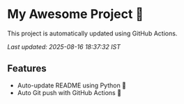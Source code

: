 # My Awesome Project 🚀

This project is automatically updated using GitHub Actions.

_Last updated: 2025-08-16 18:37:32 IST_

## Features
- Auto-update README using Python 🐍
- Auto Git push with GitHub Actions 🤖
